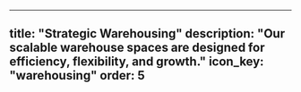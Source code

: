 
---
title: "Strategic Warehousing"
description: "Our scalable warehouse spaces are designed for efficiency, flexibility, and growth."
icon_key: "warehousing"
order: 5
---
